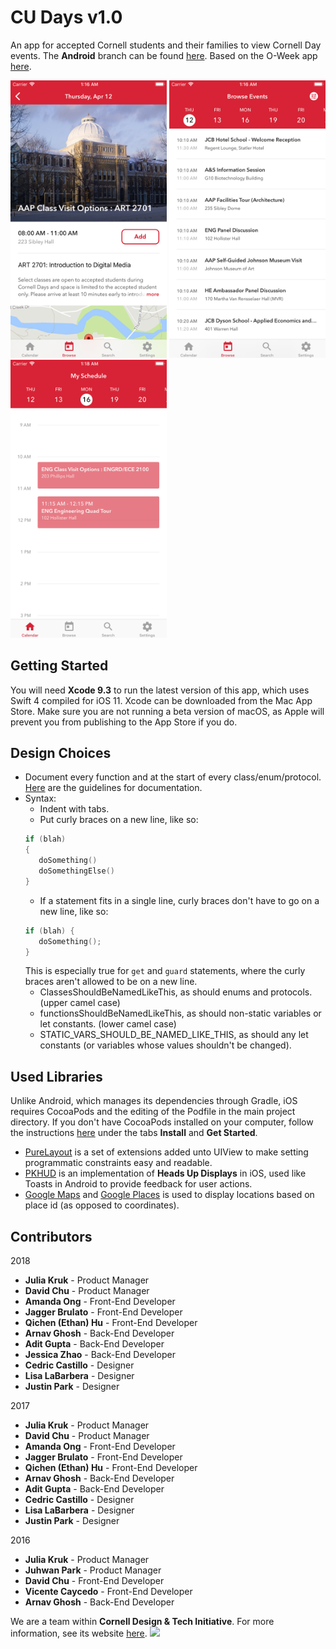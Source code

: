 CU Days v1.0
======
An app for accepted Cornell students and their families to view Cornell Day events. The **Android** branch can be found [here](https://github.com/cornell-dti/cu-days-android).
Based on the O-Week app [here](https://github.com/cornell-dti/o-week-ios).

<img src="https://raw.githubusercontent.com/cornell-dti/cu-days-ios/master/Screenshots/1.png" width="250px">  <img src="https://raw.githubusercontent.com/cornell-dti/cu-days-ios/master/Screenshots/2.png" width="250px">  <img src="https://raw.githubusercontent.com/cornell-dti/cu-days-ios/master/Screenshots/3.png" width="250px">

Getting Started
------
You will need **Xcode 9.3** to run the latest version of this app, which uses Swift 4 compiled for iOS 11. Xcode can be downloaded from the Mac App Store. Make sure you are not running a beta version of macOS, as Apple will prevent you from publishing to the App Store if you do.

Design Choices
------
 * Document every function and at the start of every class/enum/protocol. [Here](http://nshipster.com/swift-documentation) are the guidelines for documentation.
 * Syntax:
   * Indent with tabs.
   * Put curly braces on a new line, like so:
   ```swift
   if (blah)
   {
      doSomething()
      doSomethingElse()
   }
   ```
   * If a statement fits in a single line, curly braces don't have to go on a new line, like so:
   ```swift
   if (blah) {
      doSomething();
   }
   ```
   This is especially true for <code>get</code> and <code>guard</code> statements, where the curly braces aren't allowed to be on a new line.
   * ClassesShouldBeNamedLikeThis, as should enums and protocols. (upper camel case)
   * functionsShouldBeNamedLikeThis, as should non-static variables or let constants. (lower camel case)
   * STATIC_VARS_SHOULD_BE_NAMED_LIKE_THIS, as should any let constants (or variables whose values shouldn't be changed).
 
Used Libraries
------
Unlike Android, which manages its dependencies through Gradle, iOS requires CocoaPods and the editing of the Podfile in the main project directory. If you don't have CocoaPods installed on your computer, follow the instructions [here](https://cocoapods.org/) under the tabs **Install** and **Get Started**.
 * [PureLayout](https://github.com/PureLayout/PureLayout) is a set of extensions added unto UIView to make setting programmatic constraints easy and readable.
 * [PKHUD](https://github.com/pkluz/PKHUD) is an implementation of **Heads Up Displays** in iOS, used like Toasts in Android to provide feedback for user actions.
 * [Google Maps](https://developers.google.com/maps/documentation/ios-sdk/) and [Google Places](https://developers.google.com/places/ios-api/) is used to display locations based on place id (as opposed to coordinates).

Contributors
------
2018
 * **Julia Kruk** - Product Manager
 * **David Chu** - Product Manager
 * **Amanda Ong** - Front-End Developer
 * **Jagger Brulato** - Front-End Developer
 * **Qichen (Ethan) Hu** - Front-End Developer
 * **Arnav Ghosh** - Back-End Developer
 * **Adit Gupta** - Back-End Developer
 * **Jessica Zhao** - Back-End Developer
 * **Cedric Castillo** - Designer
 * **Lisa LaBarbera** - Designer
 * **Justin Park** - Designer
 
2017
 * **Julia Kruk** - Product Manager
 * **David Chu** - Product Manager
 * **Amanda Ong** - Front-End Developer
 * **Jagger Brulato** - Front-End Developer
 * **Qichen (Ethan) Hu** - Front-End Developer
 * **Arnav Ghosh** - Back-End Developer
 * **Adit Gupta** - Back-End Developer
 * **Cedric Castillo** - Designer
 * **Lisa LaBarbera** - Designer
 * **Justin Park** - Designer
 
2016
 * **Julia Kruk** - Product Manager
 * **Juhwan Park** - Product Manager
 * **David Chu** - Front-End Developer
 * **Vicente Caycedo** - Front-End Developer
 * **Arnav Ghosh** - Back-End Developer
 
We are a team within **Cornell Design & Tech Initiative**. For more information, see its website [here](http://cornelldti.org/).
<img src="http://cornelldti.org/img/logos/cornelldti-dark.png">
